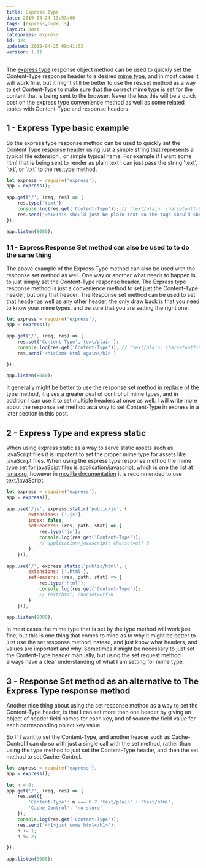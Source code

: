 ```yaml
---
title: Express Type
date: 2019-04-24 13:53:00
tags: [express,node.js]
layout: post
categories: express
id: 424
updated: 2019-04-25 09:41:03
version: 1.11
---
```


The [express type](https://expressjs.com/en/api.html#res.type) response object method can be used to quickly set the Content-Type response header to a desired [mime type](https://developer.mozilla.org/en-US/docs/Web/HTTP/Basics_of_HTTP/MIME_types), and in most cases it will work fine, but it might still be better to use the res.set method as a way to set Content-Type to make sure that the correct mime type is set for the content that is being sent to the browser. Never the less this will be a quick post on the express type convenience method as well as some related topics with Content-Type and response headers.

<!-- more -->

## 1 - Express Type basic example

So the express type response method can be used to quickly set the [Content Type](https://developer.mozilla.org/en-US/docs/Web/HTTP/Headers/Content-Type) [response header](https://developer.mozilla.org/en-US/docs/Web/HTTP/Headers) using just a simple string that represents a typical file extension , or simple typical name. For example if I want some html that is being sent to render as plain text I can just pass the string 'text', 'txt', or '.txt' to the res.type method.

```js
let express = require('express'),
app = express();
 
app.get('/', (req, res) => {
    res.type('text');
    console.log(res.get('Content-Type')); // 'text/plain; charset=utf-8'
    res.send('<h1>This should just be plain text so the tags should show in the browser</h1>')
});
 
app.listen(8080);
```

### 1.1 - Express Response Set method can also be used to to do the same thing

The above example of the Express Type method can also be used with the response set method as well. One way or another what needs to happen is to just simply set the Content-Type response header. The Express type response method is just a convenience method to set just the Content-Type header, but only that header. The Response set method can be used to set that header as well as any other header, the only draw back is that you need to know your mime types, and be sure that you are setting the right one.

```js
let express = require('express'),
app = express();
 
app.get('/', (req, res) => {
    res.set('Content-Type','text/plain');
    console.log(res.get('Content-Type')); // 'text/plain; charset=utf-8'
    res.send('<h1>Some Html again</h1>')

});
 
app.listen(8080);
```

It generally might be better to use the response set method in replace of the type method, it gives a greater deal of control of mime types, and in addition I can use it to set multiple headers at once as well. I will write more about the response set method as a way to set Content-Type in express in a later section in this post.

## 2 - Express Type and express static

When using express static as a way to serve static assets such as javaScript files it is impotent to set the proper mime type for assets like javaScript files. When using the espress type response method the mime type set for javaScipt files is application/javascript, which is one the list at [iana.org](http://www.iana.org/assignments/media-types/media-types.xhtml#text), however in [mozilla documentation](https://developer.mozilla.org/en-US/docs/Web/HTTP/Basics_of_HTTP/MIME_types/Complete_list_of_MIME_types) it is recommended to use text/javaScript.

```js
let express = require('express'),
app = express();
 
app.use('/js', express.static('public/js', {
        extensions: ['.js'],
        index: false,
        setHeaders: (res, path, stat) => {
            res.type('js');
            console.log(res.get('Content-Type'));
            // application/javascript; charset=utf-8
        }
    }));
 
app.use('/', express.static('public/html', {
        extensions: ['.html'],
        setHeaders: (res, path, stat) => {
            res.type('html');
            console.log(res.get('Content-Type'));
            // text/html; charset=utf-8
        }
    }));
 
app.listen(8080);
```

In most cases the mime type that is set by the type method will work just fine, but this is one thing that comes to mind as to why it might be better to just use the set response method instead, and just know what headers, and values are important and why. Sometimes it might be necessary to just set the Content-Type header manually, but using the set request method I always have a clear understanding of what I am setting for mime type..

## 3 - Response Set method as an alternative to The Express Type response method

Another nice thing about using the set response method as a way to set the Content-Type header, is that I can set more than one header by giving an object of header field names for each key, and of source the field value for each corresponding object key value.

So If I want to set the Content-Type, and another header such as Cache-Control I can do so with just a single call with the set method, rather than using the type method to just set the Content-Type header, and then the set method to set Cache-Control.

```js
let express = require('express'),
app = express();
 
let n = 0;
app.get('/', (req, res) => {
    res.set({
        'Content-Type': n === 0 ? 'text/plain' : 'text/html',
        'Cache-Control': 'no-store'
    });
    console.log(res.get('Content-Type'));
    res.send('<h1>just some html</h1>');
    n += 1;
    n %= 2;

});
 
app.listen(8080);
```